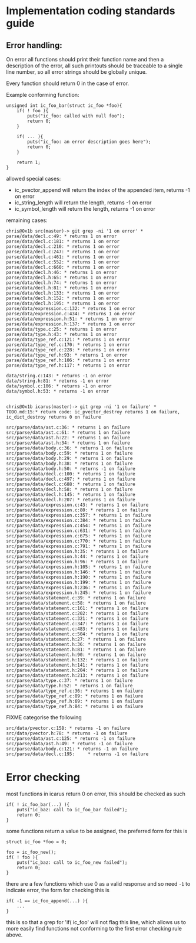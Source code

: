 Implementation coding standards guide
=====================================

Error handling:
---------------

On error all functions should print their function name and then a description of the error,
all such printouts should be traceable to a single line number, so all error strings should be globally unique.

Every function should return 0 in the case of error.

Example conforming function:

    unsigned int ic_foo_bar(struct ic_foo *foo){
        if( ! foo ){
            puts("ic_foo: called with null foo");
            return 0;
        }

        if( ... ){
            puts("ic_foo: an error description goes here");
            return 0;
        }

        return 1;
    }

allowed special cases:

* ic_pvector_append will return the index of the appended item, returns -1 on error
* ic_string_length will return the length, returns -1 on error
* ic_symbol_length will return the length, returns -1 on error


remaining cases:

    chris@Ox1b src(master)-> git grep -ni '1 on error' *
    parse/data/decl.c:49: * returns 1 on error
    parse/data/decl.c:181: * returns 1 on error
    parse/data/decl.c:210: * returns 1 on error
    parse/data/decl.c:247: * returns 1 on error
    parse/data/decl.c:461: * returns 1 on error
    parse/data/decl.c:552: * returns 1 on error
    parse/data/decl.c:660: * returns 1 on error
    parse/data/decl.h:46: * returns 1 on error
    parse/data/decl.h:65: * returns 1 on error
    parse/data/decl.h:74: * returns 1 on error
    parse/data/decl.h:81: * returns 1 on error
    parse/data/decl.h:133: * returns 1 on error
    parse/data/decl.h:152: * returns 1 on error
    parse/data/decl.h:195: * returns 1 on error
    parse/data/expression.c:132: * returns 1 on error
    parse/data/expression.c:434: * returns 1 on error
    parse/data/expression.h:51: * returns 1 on error
    parse/data/expression.h:137: * returns 1 on error
    parse/data/type.c:25: * returns 1 on error
    parse/data/type.h:43: * returns 1 on error
    parse/data/type_ref.c:121: * returns 1 on error
    parse/data/type_ref.c:170: * returns 1 on error
    parse/data/type_ref.c:228: * returns 1 on error
    parse/data/type_ref.h:93: * returns 1 on error
    parse/data/type_ref.h:106: * returns 1 on error
    parse/data/type_ref.h:117: * returns 1 on error

    data/string.c:143: * returns -1 on error
    data/string.h:81: * returns -1 on error
    data/symbol.c:106: * returns -1 on error
    data/symbol.h:53: * returns -1 on error


    chris@Ox1b icarus(master)-> git grep -ni '1 on failure' *
    TODO.md:15:* return code: ic_pvector_destroy returns 1 on failure, ic_dict_destroy returns 0 on failure

    src/parse/data/ast.c:36: * returns 1 on failure
    src/parse/data/ast.c:61: * returns 1 on failure
    src/parse/data/ast.h:22: * returns 1 on failure
    src/parse/data/ast.h:34: * returns 1 on failure
    src/parse/data/body.c:36: * returns 1 on failure
    src/parse/data/body.c:59: * returns 1 on failure
    src/parse/data/body.h:29: * returns 1 on failure
    src/parse/data/body.h:38: * returns 1 on failure
    src/parse/data/body.h:50: * returns -1 on failure
    src/parse/data/decl.c:100: * returns 1 on failure
    src/parse/data/decl.c:497: * returns 1 on failure
    src/parse/data/decl.c:688: * returns 1 on failure
    src/parse/data/decl.h:58: * returns 1 on failure
    src/parse/data/decl.h:145: * returns 1 on failure
    src/parse/data/decl.h:207: * returns 1 on failure
    src/parse/data/expression.c:43: * returns 1 on failure
    src/parse/data/expression.c:80: * returns 1 on failure
    src/parse/data/expression.c:357: * returns 1 on failure
    src/parse/data/expression.c:384: * returns 1 on failure
    src/parse/data/expression.c:454: * returns 1 on failure
    src/parse/data/expression.c:631: * returns 1 on failure
    src/parse/data/expression.c:675: * returns 1 on failure
    src/parse/data/expression.c:770: * returns 1 on failure
    src/parse/data/expression.c:791: * returns 1 on failure
    src/parse/data/expression.h:35: * retunns 1 on failure
    src/parse/data/expression.h:44: * returns 1 on failure
    src/parse/data/expression.h:96: * returns 1 on failure
    src/parse/data/expression.h:105: * returns 1 on failure
    src/parse/data/expression.h:146: * returns 1 on failure
    src/parse/data/expression.h:190: * returns 1 on failure
    src/parse/data/expression.h:199: * returns 1 on failure
    src/parse/data/expression.h:236: * returns 1 on failure
    src/parse/data/expression.h:245: * returns 1 on failure
    src/parse/data/statement.c:39: * returns 1 on failure
    src/parse/data/statement.c:58: * returns 1 on failure
    src/parse/data/statement.c:161: * returns 1 on failure
    src/parse/data/statement.c:202: * returns 1 on failure
    src/parse/data/statement.c:321: * returns 1 on failure
    src/parse/data/statement.c:347: * returns 1 on failure
    src/parse/data/statement.c:483: * returns 1 on failure
    src/parse/data/statement.c:504: * returns 1 on failure
    src/parse/data/statement.h:27: * returns 1 on failure
    src/parse/data/statement.h:36: * returns 1 on failure
    src/parse/data/statement.h:81: * returns 1 on failure
    src/parse/data/statement.h:90: * returns 1 on failure
    src/parse/data/statement.h:132: * returns 1 on failure
    src/parse/data/statement.h:141: * returns 1 on failure
    src/parse/data/statement.h:204: * returns 1 on failure
    src/parse/data/statement.h:213: * returns 1 on failure
    src/parse/data/type.c:37: * returns 1 on failure
    src/parse/data/type.h:52: * returns 1 on failure
    src/parse/data/type_ref.c:36: * returns 1 on failure
    src/parse/data/type_ref.c:89: * returns 1 on failure
    src/parse/data/type_ref.h:69: * returns 1 on failure
    src/parse/data/type_ref.h:84: * returns 1 on failure

FIXME categorise the following

    src/data/pvector.c:158: * returns -1 on failure
    src/data/pvector.h:78: * returns -1 on failure
    src/parse/data/ast.c:125: * returns -1 on failure
    src/parse/data/ast.h:49: * returns -1 on failure
    src/parse/data/body.c:121: * returns -1 on failure
    src/parse/data/decl.c:195:     * returns -1 on failure


Error checking
==============

most functions in icarus return 0 on error, this should be checked as such

    if( ! ic_foo_bar(...) ){
        puts("ic_baz: call to ic_foo_bar failed");
        return 0;
    }


some functions return a value to be assigned, the preferred form for this is

    struct ic_foo *foo = 0;

    foo = ic_foo_new();
    if( ! foo ){
        puts("ic_baz: call to ic_foo_new failed");
        return 0;
    }


there are a few functions which use 0 as a valid response and so need `-1` to indicate error, the form
for checking this is

    if( -1 == ic_foo_append(...) ){
        ...
    }

this is so that a grep for 'if( ic_foo' will not flag this line, which allows us to more easily find functions
not conforming to the first error checking rule above.


